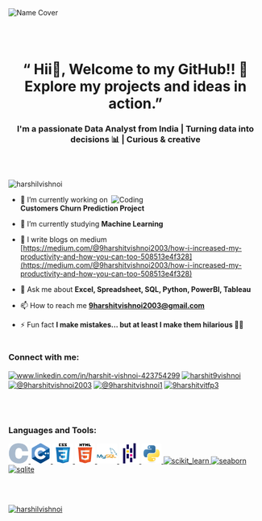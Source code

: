 <img width="1584" height="396" alt="Name Cover" src="https://github.com/user-attachments/assets/6b1071bc-12fe-4293-94f2-6d68375ef860" />



<br></br>
<h1 align="center">“ Hii👋, Welcome to my GitHub!! 🚀 Explore my projects and ideas in action.”</h1>
<h3 align="center">I'm a passionate Data Analyst from India | Turning data into decisions 📊 | Curious & creative</h3>

<br></br>
<p align="left"> <img src="https://komarev.com/ghpvc/?username=harshilvishnoi&label=Profile%20views&color=0e75b6&style=flat" alt="harshilvishnoi" /> </p>
<img align="right" alt="Coding"  width="300" src="https://media1.tenor.com/images/135e1b4dd7b612a5454a6836e05b4db1/tenor.gif?itemid=17872003">



- 🔭 I’m currently working on **Customers Churn Prediction Project**

- 🌱 I’m currently studying **Machine Learning**

- 📝 I write blogs on medium [https://medium.com/@9harshitvishnoi2003/how-i-increased-my-productivity-and-how-you-can-too-508513e4f328](https://medium.com/@9harshitvishnoi2003/how-i-increased-my-productivity-and-how-you-can-too-508513e4f328)

- 💬 Ask me about **Excel, Spreadsheet, SQL, Python, PowerBI, Tableau**

- 📫 How to reach me **9harshitvishnoi2003@gmail.com**

- ⚡ Fun fact **I make mistakes… but at least I make them hilarious 🤣💥**
<br></br>
<h3 align="left">Connect with me:</h3>
<p align="left">
<a href="https://linkedin.com/in/www.linkedin.com/in/harshit-vishnoi-423754299" target="blank"><img align="center" src="https://raw.githubusercontent.com/rahuldkjain/github-profile-readme-generator/master/src/images/icons/Social/linked-in-alt.svg" alt="www.linkedin.com/in/harshit-vishnoi-423754299" height="30" width="40" /></a>
<a href="https://kaggle.com/harshit9vishnoi" target="blank"><img align="center" src="https://raw.githubusercontent.com/rahuldkjain/github-profile-readme-generator/master/src/images/icons/Social/kaggle.svg" alt="harshit9vishnoi" height="30" width="40" /></a>
<a href="https://medium.com/@9harshitvishnoi2003" target="blank"><img align="center" src="https://raw.githubusercontent.com/rahuldkjain/github-profile-readme-generator/master/src/images/icons/Social/medium.svg" alt="@9harshitvishnoi2003" height="30" width="40" /></a>
<a href="https://www.hackerrank.com/@9harshitvishnoi1" target="blank"><img align="center" src="https://raw.githubusercontent.com/rahuldkjain/github-profile-readme-generator/master/src/images/icons/Social/hackerrank.svg" alt="@9harshitvishnoi1" height="30" width="40" /></a>
<a href="https://auth.geeksforgeeks.org/user/9harshitvitfp3" target="blank"><img align="center" src="https://raw.githubusercontent.com/rahuldkjain/github-profile-readme-generator/master/src/images/icons/Social/geeks-for-geeks.svg" alt="9harshitvitfp3" height="30" width="40" /></a>
</p>
<br></br>
<h3 align="left">Languages and Tools:</h3>
<p align="left"> <a href="https://www.cprogramming.com/" target="_blank" rel="noreferrer"> <img src="https://raw.githubusercontent.com/devicons/devicon/master/icons/c/c-original.svg" alt="c" width="40" height="40"/> </a> <a href="https://www.w3schools.com/cpp/" target="_blank" rel="noreferrer"> <img src="https://raw.githubusercontent.com/devicons/devicon/master/icons/cplusplus/cplusplus-original.svg" alt="cplusplus" width="40" height="40"/> </a> <a href="https://www.w3schools.com/css/" target="_blank" rel="noreferrer"> <img src="https://raw.githubusercontent.com/devicons/devicon/master/icons/css3/css3-original-wordmark.svg" alt="css3" width="40" height="40"/> </a> <a href="https://www.w3.org/html/" target="_blank" rel="noreferrer"> <img src="https://raw.githubusercontent.com/devicons/devicon/master/icons/html5/html5-original-wordmark.svg" alt="html5" width="40" height="40"/> </a> <a href="https://www.mysql.com/" target="_blank" rel="noreferrer"> <img src="https://raw.githubusercontent.com/devicons/devicon/master/icons/mysql/mysql-original-wordmark.svg" alt="mysql" width="40" height="40"/> </a> <a href="https://pandas.pydata.org/" target="_blank" rel="noreferrer"> <img src="https://raw.githubusercontent.com/devicons/devicon/2ae2a900d2f041da66e950e4d48052658d850630/icons/pandas/pandas-original.svg" alt="pandas" width="40" height="40"/> </a> <a href="https://www.python.org" target="_blank" rel="noreferrer"> <img src="https://raw.githubusercontent.com/devicons/devicon/master/icons/python/python-original.svg" alt="python" width="40" height="40"/> </a> <a href="https://scikit-learn.org/" target="_blank" rel="noreferrer"> <img src="https://upload.wikimedia.org/wikipedia/commons/0/05/Scikit_learn_logo_small.svg" alt="scikit_learn" width="40" height="40"/> </a> <a href="https://seaborn.pydata.org/" target="_blank" rel="noreferrer"> <img src="https://seaborn.pydata.org/_images/logo-mark-lightbg.svg" alt="seaborn" width="40" height="40"/> </a> <a href="https://www.sqlite.org/" target="_blank" rel="noreferrer"> <img src="https://www.vectorlogo.zone/logos/sqlite/sqlite-icon.svg" alt="sqlite" width="40" height="40"/> </a> </p>
<br></br>
<p align="left"> <a href="https://github.com/ryo-ma/github-profile-trophy"><img src="https://github-profile-trophy.vercel.app/?username=harshilvishnoi" alt="harshilvishnoi" /></a> </p>


